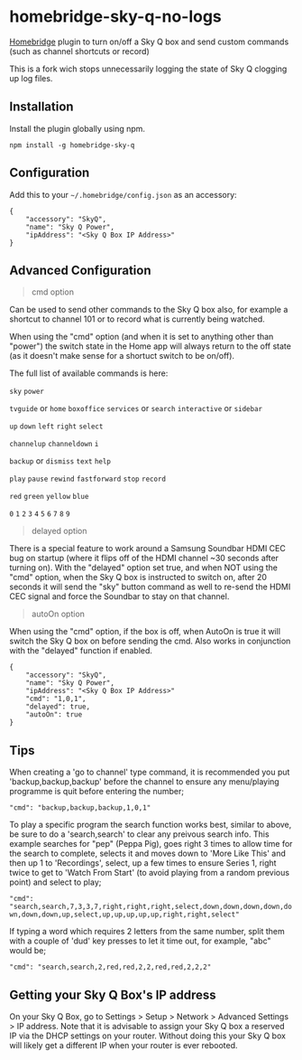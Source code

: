 # homebridge-sky-q-no-logs

[Homebridge](https://github.com/nfarina/homebridge) plugin to turn on/off a Sky Q box and send custom commands (such as channel shortcuts or record)

This is a fork wich stops unnecessarily logging the state of Sky Q clogging up log files.

## Installation

Install the plugin globally using npm.

```
npm install -g homebridge-sky-q
```

## Configuration

Add this to your `~/.homebridge/config.json` as an accessory:
```
{
	"accessory": "SkyQ",
	"name": "Sky Q Power",
	"ipAddress": "<Sky Q Box IP Address>"
}
```

## Advanced Configuration

>cmd option

Can be used to send other commands to the Sky Q box also, for example a shortcut to channel 101 or to record what is currently being watched.

When using the "cmd" option (and when it is set to anything other than "power") the switch state in the Home app will always return to the off state (as it doesn't make sense for a shortuct switch to be on/off).

The full list of available commands is here:

`sky` `power`

`tvguide` or `home` `boxoffice` `services` or `search` `interactive` or `sidebar`

`up` `down` `left` `right` `select`

`channelup` `channeldown` `i`

`backup` or `dismiss` `text` `help`

`play` `pause` `rewind` `fastforward` `stop` `record`

`red` `green` `yellow` `blue`

`0` `1` `2` `3` `4` `5` `6` `7` `8` `9`



>delayed option

There is a special feature to work around a Samsung Soundbar HDMI CEC bug on startup (where it flips off of the HDMI channel ~30 seconds after turning on). With the "delayed" option set true, and when NOT using the "cmd" option, when the Sky Q box is instructed to switch on, after 20 seconds it will send the "sky" button command as well to re-send the HDMI CEC signal and force the Soundbar to stay on that channel.



>autoOn option

When using the "cmd" option, if the box is off, when AutoOn is true it will switch the Sky Q box on before sending the cmd. Also works in conjunction with the "delayed" function if enabled.


```
{
	"accessory": "SkyQ",
	"name": "Sky Q Power",
	"ipAddress": "<Sky Q Box IP Address>"
	"cmd": "1,0,1",
	"delayed": true,
	"autoOn": true
}
```
## Tips

When creating a 'go to channel' type command, it is recommended you put 'backup,backup,backup' before the channel to ensure any menu/playing programme is quit before entering the number;

```"cmd": "backup,backup,backup,1,0,1"```

To play a specific program the search function works best, similar to above, be sure to do a 'search,search' to clear any preivous search info. This example searches for "pep" (Peppa Pig), goes right 3 times to allow time for the search to complete, selects it and moves down to 'More Like This' and then up 1 to 'Recordings', select, up a few times to ensure Series 1, right twice to get to 'Watch From Start' (to avoid playing from a random previous point) and select to play;

```"cmd": "search,search,7,3,3,7,right,right,right,select,down,down,down,down,down,down,down,up,select,up,up,up,up,up,right,right,select"```

If typing a word which requires 2 letters from the same number, split them with a couple of 'dud' key presses to let it time out, for example, "abc" would be;

```"cmd": "search,search,2,red,red,2,2,red,red,2,2,2"```

## Getting your Sky Q Box's IP address

On your Sky Q Box, go to Settings > Setup > Network > Advanced Settings > IP address.
Note that it is advisable to assign your Sky Q box a reserved IP via the DHCP settings on your router. Without doing this your Sky Q box will likely get a different IP when your router is ever rebooted.
